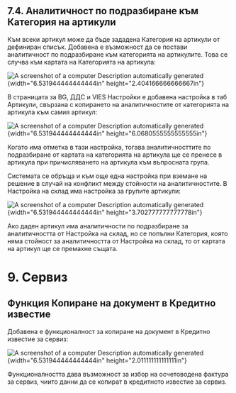 
# 


## 

## 7.4. Аналитичност по подразбиране към Категория на артикули

Към всеки артикул може да бъде зададена Категория на артикули от
дефиниран списък. Добавена е възможност да се постави аналитичност по
подразбиране към категорията на артикулите. Това се случва към картата
на Категорията на артикула:

![A screenshot of a computer Description automatically
generated](.\media/image9.png){width="6.531944444444444in"
height="2.404166666666667in"}

В страницата за BG, ДДС и VIES Настройки е добавена настройка в таб
Артикули, свързана с копирането на аналитичностите от категорията на
артикула към самия артикул:

![A screenshot of a computer Description automatically
generated](.\media/image10.png){width="6.531944444444444in"
height="6.0680555555555555in"}

Когато има отметка в тази настройка, тогава аналитичносттите по
подразбиране от картата на категорията на артикула ще се пренесе в
артикула при причисляването на артикула към въпросната група.

Системата се обръща и към още една настройка при вземане на решение в
случай на конфликт между стойности на аналитичностите. В Настройка на
склад има настройка за групите артикули:

![A screenshot of a computer Description automatically
generated](.\media/image11.png){width="6.531944444444444in"
height="3.702777777777778in"}

Ако даден артикул има аналитичности по подразбиране за аналитичността от
Настройка на склад, но се попълни Категория, която няма стойност за
аналитичността от Настройка на склад, то от картата на артикул ще се
премахне същата.

# 

# 9. Сервиз

## Функция Копиране на документ в Кредитно известие

Добавена е функционалност за копиране на документ в Кредитно известие за
сервиз:

![A screenshot of a computer Description automatically
generated](.\media/image12.png){width="6.531944444444444in"
height="2.011111111111111in"}

Функционалността дава възможност за избор на осчетоводена фактура за
сервиз, чиито данни да се копират в кредитното известие за сервиз.

